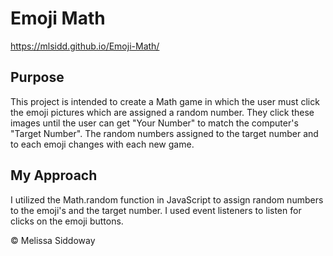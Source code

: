 # Emoji Math
https://mlsidd.github.io/Emoji-Math/

## Purpose
This project is intended to create a Math game in which the user must click the emoji pictures which are assigned a random number.  They click these images until the user can get "Your Number" to match the computer's "Target Number".  The random numbers assigned to the target number and to each emoji changes with each new game.  

## My Approach
I utilized the Math.random function in JavaScript to assign random numbers to the emoji's and the target number.  I used event listeners to listen for clicks on the emoji buttons.  

© Melissa Siddoway
